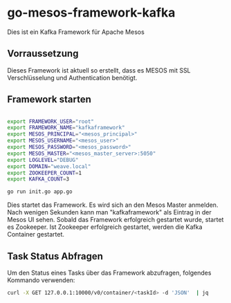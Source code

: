 # go-mesos-framework-kafka

Dies ist ein Kafka Framework für Apache Mesos

## Vorraussetzung

Dieses Framework ist aktuell so erstellt, dass es MESOS mit SSL Verschlüsselung und Authentication benötigt.

## Framework starten

```Bash

export FRAMEWORK_USER="root"
export FRAMEWORK_NAME="kafkaframework"
export MESOS_PRINCIPAL="<mesos_principal>"
export MESOS_USERNAME="<mesos_user>"
export MESOS_PASSWORD="<mesos_password>"
export MESOS_MASTER="<mesos_master_server>:5050"
export LOGLEVEL="DEBUG"
export DOMAIN="weave.local"
export ZOOKEEPER_COUNT=1
export KAFKA_COUNT=3

go run init.go app.go
```

Dies startet das Framework. Es wird sich an den Mesos Master anmelden. Nach wenigen Sekunden kann man "kafkaframework" als Eintrag in der Mesos UI sehen. Sobald das Framework erfolgreich gestartet wurde, startet es Zookeeper. Ist Zookeeper erfolgreich gestartet, werden die Kafka Container gestartet.

## Task Status Abfragen

Um den Status eines Tasks über das Framework abzufragen, folgendes Kommando verwenden:

```Bash
curl -X GET 127.0.0.1:10000/v0/container/<taskId> -d 'JSON'  | jq
```

